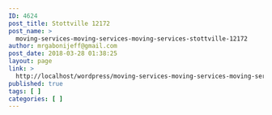 ```yaml
---
ID: 4624
post_title: Stottville 12172
post_name: >
  moving-services-moving-services-moving-services-stottville-12172
author: mrgabonijeff@gmail.com
post_date: 2018-03-28 01:38:25
layout: page
link: >
  http://localhost/wordpress/moving-services-moving-services-moving-services-stottville-12172/
published: true
tags: [ ]
categories: [ ]
---
```

